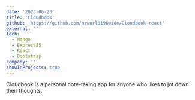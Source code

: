 ```yaml
---
date: '2023-06-23'
title: 'Cloudbook'
github: 'https://github.com/mrworld196wide/Cloudbook-react'
external: ''
tech:
  - Mongo
  - ExpressJS
  - React
  - Bootstrap
company: ''
showInProjects: true
---
```


Cloudbook is a personal note-taking app for anyone who likes to jot down their thoughts.